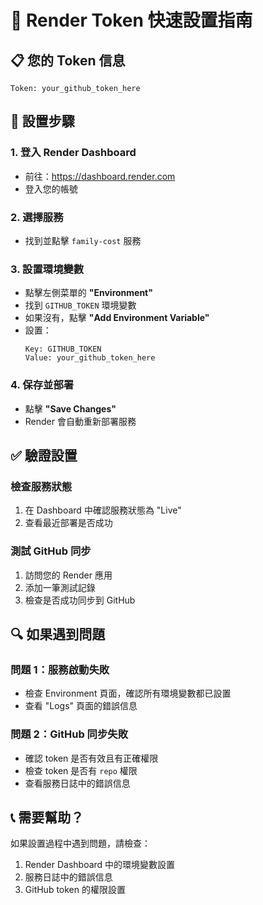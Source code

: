 # 🚀 Render Token 快速設置指南

## 📋 您的 Token 信息
```
Token: your_github_token_here
```

## 🔧 設置步驟

### 1. 登入 Render Dashboard
- 前往：https://dashboard.render.com
- 登入您的帳號

### 2. 選擇服務
- 找到並點擊 `family-cost` 服務

### 3. 設置環境變數
- 點擊左側菜單的 **"Environment"**
- 找到 `GITHUB_TOKEN` 環境變數
- 如果沒有，點擊 **"Add Environment Variable"**
- 設置：
  ```
  Key: GITHUB_TOKEN
  Value: your_github_token_here
  ```

### 4. 保存並部署
- 點擊 **"Save Changes"**
- Render 會自動重新部署服務

## ✅ 驗證設置

### 檢查服務狀態
1. 在 Dashboard 中確認服務狀態為 "Live"
2. 查看最近部署是否成功

### 測試 GitHub 同步
1. 訪問您的 Render 應用
2. 添加一筆測試記錄
3. 檢查是否成功同步到 GitHub

## 🔍 如果遇到問題

### 問題 1：服務啟動失敗
- 檢查 Environment 頁面，確認所有環境變數都已設置
- 查看 "Logs" 頁面的錯誤信息

### 問題 2：GitHub 同步失敗
- 確認 token 是否有效且有正確權限
- 檢查 token 是否有 `repo` 權限
- 查看服務日誌中的錯誤信息

## 📞 需要幫助？
如果設置過程中遇到問題，請檢查：
1. Render Dashboard 中的環境變數設置
2. 服務日誌中的錯誤信息
3. GitHub token 的權限設置
